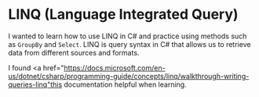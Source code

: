 # LINQ (Language Integrated Query)

I wanted to learn how to use LINQ in C# and practice using methods such as `GroupBy` and `Select`. LINQ is query syntax in C# that allows us to retrieve data from different sources and formats. 

I found <a href="https://docs.microsoft.com/en-us/dotnet/csharp/programming-guide/concepts/linq/walkthrough-writing-queries-linq"this</a> documentation helpful when learning.
